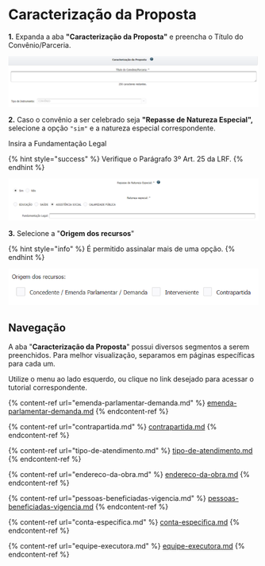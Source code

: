 # Caracterização da Proposta

**1.** Expanda a aba **"Caracterização da Proposta"** e preencha o Título do Convênio/Parceria.&#x20;

![](<../../../../.gitbook/assets/image (85).png>)

**2.** Caso o convênio a ser celebrado seja **"Repasse de Natureza Especial",** selecione a opção `"sim"` e a natureza especial correspondente.&#x20;

Insira a Fundamentação Legal

{% hint style="success" %}
Verifique o Parágrafo 3º Art. 25 da LRF.
{% endhint %}

![](<../../../../.gitbook/assets/image (368).png>)


**3.** Selecione a "**Origem dos recursos**"

{% hint style="info" %}
É permitido assinalar mais de uma opção.
{% endhint %}

![](<../../../../.gitbook/assets/image (331).png>)

## Navegação

A aba "**Caracterização da Proposta**" possui diversos segmentos a serem preenchidos. Para melhor visualização, separamos em páginas específicas para cada um.&#x20;

Utilize o menu ao lado esquerdo, ou clique no link desejado para acessar o tutorial correspondente.

{% content-ref url="emenda-parlamentar-demanda.md" %}
[emenda-parlamentar-demanda.md](emenda-parlamentar-demanda.md)
{% endcontent-ref %}

{% content-ref url="contrapartida.md" %}
[contrapartida.md](contrapartida.md)
{% endcontent-ref %}

{% content-ref url="tipo-de-atendimento.md" %}
[tipo-de-atendimento.md](tipo-de-atendimento.md)
{% endcontent-ref %}

{% content-ref url="endereco-da-obra.md" %}
[endereco-da-obra.md](endereco-da-obra.md)
{% endcontent-ref %}

{% content-ref url="pessoas-beneficiadas-vigencia.md" %}
[pessoas-beneficiadas-vigencia.md](pessoas-beneficiadas-vigencia.md)
{% endcontent-ref %}

{% content-ref url="conta-especifica.md" %}
[conta-especifica.md](conta-especifica.md)
{% endcontent-ref %}

{% content-ref url="equipe-executora.md" %}
[equipe-executora.md](equipe-executora.md)
{% endcontent-ref %}

